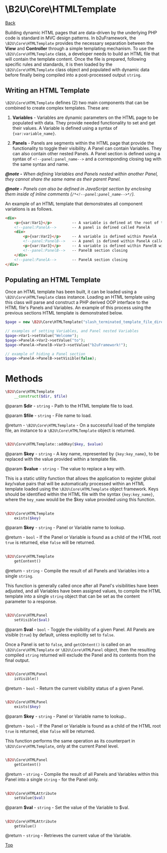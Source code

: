 # \B2U\Core\HTMLTemplate

[Back](https://github.com/bob2u/b2uFramework-public/blob/master/README.md#the-b2ucore-namespace)

Building dynamic HTML pages that are data-driven by the underlying PHP code is standard in MVC design patterns. In b2uFramework, the `\B2U\Core\HTMLTemplate` provides the necessary separation between the **View** and **Controller** through a simple templating mechanism. To use the `\B2U\Core\HTMLTemplate` class, a developer needs to build an HTML file that will contain the template content. Once the file is prepared, following specific rules and standards, it is then loaded by the `\B2U\Core\HTMLTemplate` class object and populated with dynamic data before finally being compiled into a post-processed output `string`.

## Writing an HTML Template
`\B2U\Core\HTMLTemplate` defines (2) two main components that can be combined to create complex templates. These are:

1. **Variables** - Variables are dynamic parameters on the HTML page to be populated with data. They provide needed functionality to set and get their values. A Variable is defined using a syntax of `{var:variable_name}`.

2. **Panels** - Panels are segments within the HTML page that provide the functionality to toggle their visibility. A Panel can contain Variables. They can also contain other nested Panels. A Panel section is defined using a syntax of `<!--panel:panel_name-->` and a corresponding closing tag with the same syntax and name.

***@note -*** _When defining Variables and Panels nested within another Panel, they cannot share the same name as their parent Panel._

***@note -*** _Panels can also be defined in JavaScript section by enclosing them inside of inline comments (`/*<!--panel:panel_name-->*/`)._

An example of an HTML template that demonstrates all component variations is as follows.

```HTML
<div>
    <p>{var:Var1}</p>         -- A variable is defined at the root of the page
    <!--panel:PanelA-->       -- A panel is defined called PanelA
    <div>
        <p>{var:Var2}</p>     -- A variable is defined within PanelA
        <!--panel:PanelB-->   -- A panel is defined within PanelA called PanelB
        <p>{var:Var3}</p>     -- A variable is defined within PanelB within PanelA
        <!--panel:PanelB-->   -- PanelB section closing 
    </div>
    <!--panel:PanelA-->       -- PanelA section closing 
</div>
```
## Populating an HTML Template
Once an HTML template has been built, it can be loaded using a `\B2U\Core\HTMLTemplate` class instance. Loading an HTML template using this class will parse and construct a PHP derived OOP interface to the HTML file's Panels and Variables. An example of this process using the previous sections HTML template is demonstrated below.

```PHP
$page = new \B2U\Core\HTMLTemplate("slash_terminated_template_file_directory", "template_name.html");

// examples of setting Variables, and Panel nested Variables
$page->Var1->setValue("Welcome");
$page->PanelA->Var2->setValue("to");
$page->PanelA->PanelB->Var3->setValue("b2uFramework!");

// example of hiding a Panel section
$page->PanelA->PanelB->setVisible(false);
```

# Methods
```PHP
\B2U\Core\HTMLTemplate
    __construct($dir, $file)
```
@param **$dir** - `string` - Path to the HTML template file to load.

@param **$file** - `string` - File name to load.

@return - `\B2U\Core\HTMLTemplate` - On a successful load of the template file, an instance to a `\B2U\Core\HTMLTemplate` object is returned.
##
```PHP
\B2U\Core\HTMLTemplate::addKey($key, $value)
```
@param **$key** - `string` - A key name, represented by `{key:key_name}`, to be replaced with the value provided within a template file.

@param **$value** - `string` - The value to replace a key with.

This is a static utility function that allows the application to register global $key/$value pairs that will be automatically processed within an HTML template loaded using the `\B2U\Core\HTMLTemplate` object framework. Keys should be identified within the HTML file with the syntax `{key:key_name}`, where the `key_name` would be the $key value provided using this function.
##
```PHP
\B2U\Core\HTMLTemplate
    exists($key)
```
@param **$key** - `string` - Panel or Variable name to lookup.

@return - `bool` - If the Panel or Variable is found as a child of the HTML root `true` is returned, else `false` will be returned.
##
```PHP
\B2U\Core\HTMLTemplate
    getContent()
```
@return - `string` - Compile the result of all Panels and Variables into a single `string`.

This function is generally called once after all Panel's visibilities have been adjusted, and all Variables have been assigned values, to compile the HTML template into a single `string` object that can be set as the content parameter to a response.
##
```PHP
\B2U\Core\HTMLPanel
    setVisible($val)
```
@param **$val** - `bool` - Toggle the visibility of a given Panel. All Panels are visible (`true`) by default, unless explicitly set to `false`.

Once a Panel is set to `false`, and `getCOntent()` is called on an `\B2U\Core\HTMLTemplate` or `\B2U\Core\HTMLPanel` object, then the resulting compiled `string` returned will exclude the Panel and its contents from the final output.
##
```PHP
\B2U\Core\HTMLPanel
    isVisible()
```
@return - `bool` - Return the current visibility status of a given Panel. 
##
```PHP
\B2U\Core\HTMLPanel
    exists($key)
```
@param **$key** - `string` - Panel or Variable name to lookup..

@return - `bool` - If the Panel or Variable is found as a child of the HTML root `true` is returned, else `false` will be returned.

This function performs the same operation as its counterpart in `\B2U\Core\HTMLTemplate`, only at the current Panel level.
##
```PHP
\B2U\Core\HTMLPanel
    getContent()
```
@return - `string` - Compile the result of all Panels and Variables within this Panel into a single `string` - for the Panel only.
##
```PHP
\B2U\Core\HTMLAttribute
    setValue($val)
```
@param **$val** - `string` - Set the value of the Variable to $val.
##
```PHP
\B2U\Core\HTMLAttribute
    getValue()
```
@return - `string` - Retrieves the current value of the Variable.

[Top](https://github.com/bob2u/b2uFramework-public/blob/master/README/README_TEMPLATE.md#b2ucorehtmltemplate)

